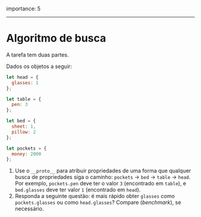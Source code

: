 importance: 5

---

# Algoritmo de busca

A tarefa tem duas partes.

Dados os objetos a seguir:

```js
let head = {
  glasses: 1
};

let table = {
  pen: 3
};

let bed = {
  sheet: 1,
  pillow: 2
};

let pockets = {
  money: 2000
};
```

1. Use o `__proto__` para atribuir propriedades de uma forma que qualquer busca de propriedades siga o caminho: `pockets` -> `bed` -> `table` -> `head`. Por exemplo, `pockets.pen` deve ter o valor `3` (encontrado em `table`), e `bed.glasses` deve ter valor `1` (encontrado em `head`).
2. Responda a seguinte questão: é mais rápido obter `glasses` como `pockets.glasses` ou como `head.glasses`? Compare (*benchmark*), se necessário.
